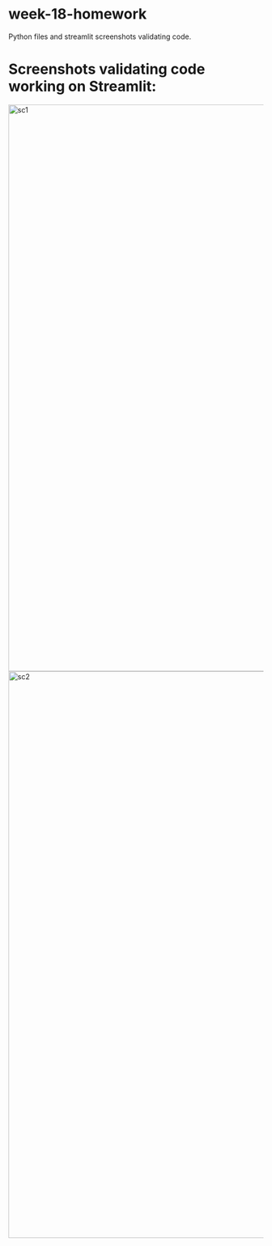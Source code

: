 # week-18-homework
Python files and streamlit screenshots validating code.

# Screenshots validating code working on Streamlit:

<img width="1120" alt="sc1" src="https://github.com/rjudd9/week-18-homework/assets/134743177/2752f840-4984-4865-b6b1-35998a5da258">

<img width="1120" alt="sc2" src="https://github.com/rjudd9/week-18-homework/assets/134743177/f1d88097-49a0-4b81-b30a-ec4ecdb41a2f">
